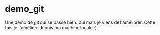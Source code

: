 # demo_git
Une démo de git qui se passe bien.
Oui mais je viens de l'améliorer.
Cette fois je l'améliore depuis ma machine locale :)
